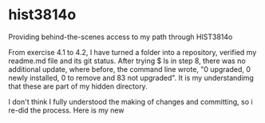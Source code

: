 # hist3814o
Providing behind-the-scenes access to my path through HIST3814o


From exercise 4.1 to 4.2, I have turned a folder into a repository, verified my readme.md file and its git status. After trying $ ls in step 8, there was no additional update, where before, the command line wrote, "0 upgraded, 0 newly installed, 0 to remove and 83 not upgraded". It is my understandimg that these are part of my hidden directory. 

I don't think I fully understood the making of changes and committing, so i re-did the process. Here is my new 

